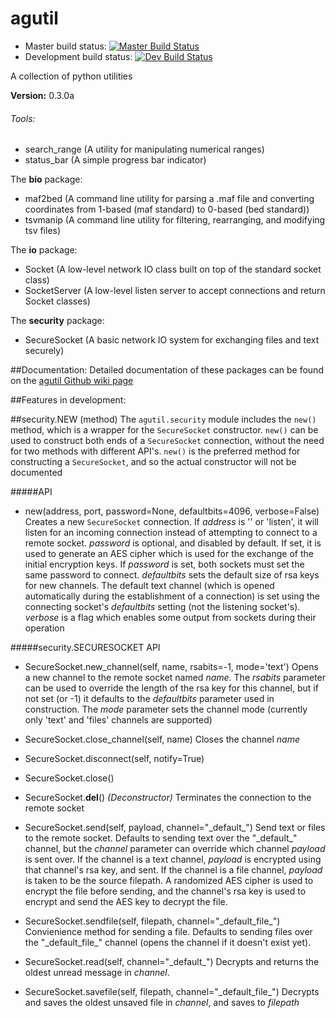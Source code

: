 # agutil
* Master build status: [![Master Build Status](https://travis-ci.org/agraubert/agutil.svg?branch=master)](https://travis-ci.org/agraubert/agutil)
* Development build status: [![Dev Build Status](https://travis-ci.org/agraubert/agutil.svg?branch=dev)](https://travis-ci.org/agraubert/agutil)

A collection of python utilities

__Version:__ 0.3.0a

###### Tools:
* search_range (A utility for manipulating numerical ranges)
* status_bar (A simple progress bar indicator)


The __bio__ package:
* maf2bed (A command line utility for parsing a .maf file and converting coordinates from 1-based (maf standard) to 0-based (bed standard))
* tsvmanip (A command line utility for filtering, rearranging, and modifying tsv files)

The __io__ package:
* Socket (A low-level network IO class built on top of the standard socket class)
* SocketServer (A low-level listen server to accept connections and return Socket classes)

The __security__ package:
* SecureSocket (A basic network IO system for exchanging files and text securely)

##Documentation:
Detailed documentation of these packages can be found on the [agutil Github wiki page](https://github.com/agraubert/agutil/wiki)

##Features in development:

##security.NEW (method)
The `agutil.security` module includes the `new()` method, which is a wrapper for the `SecureSocket` constructor.
`new()` can be used to construct both ends of a `SecureSocket` connection, without the need for two methods with different API's.
`new()` is the preferred method for constructing a `SecureSocket`, and so the actual constructor will not be documented

#####API
* new(address, port, password=None, defaultbits=4096, verbose=False)
  Creates a new `SecureSocket` connection.  If _address_ is '' or 'listen', it will listen for an incoming connection instead of attempting to connect to a remote socket.  _password_ is optional, and disabled by default.  If set, it is used to generate an AES cipher which is used for the exchange of the initial encryption keys.  If _password_ is set, both sockets must set the same password to connect.  _defaultbits_ sets the default size of rsa keys for new channels.  The default text channel (which is opened automatically during the establishment of a connection) is set using the connecting socket's _defaultbits_ setting (not the listening socket's).  _verbose_ is a flag which enables some output from sockets during their operation

#####security.SECURESOCKET API
* SecureSocket.new\_channel(self, name, rsabits=-1, mode='text')
  Opens a new channel to the remote socket named _name_.  The _rsabits_ parameter can be used to override the length of the rsa key for this channel, but if not set (or -1) it defaults to the _defaultbits_ parameter used in construction.  The _mode_ parameter sets the channel mode (currently only 'text' and 'files' channels are supported)

* SecureSocket.close\_channel(self, name)
  Closes the channel _name_

* SecureSocket.disconnect(self, notify=True)
* SecureSocket.close()
* SecureSocket.__del__() _(Deconstructor)_
  Terminates the connection to the remote socket

* SecureSocket.send(self, payload, channel="\_default\_")
  Send text or files to the remote socket.  Defaults to sending text over the "\_default\_" channel, but the _channel_ parameter can override which channel _payload_ is sent over.  If the channel is a text channel, _payload_ is encrypted using that channel's rsa key, and sent.  If the channel is a file channel, _payload_ is taken to be the source filepath.  A randomized AES cipher is used to encrypt the file before sending, and the channel's rsa key is used to encrypt and send the AES key to decrypt the file.

* SecureSocket.sendfile(self, filepath, channel="\_default\_file\_")
  Convienience method for sending a file.  Defaults to sending files over the "\_default\_file\_" channel (opens the channel if it doesn't exist yet).

* SecureSocket.read(self, channel="\_default\_")
  Decrypts and returns the oldest unread message in _channel_.

* SecureSocket.savefile(self, filepath, channel="\_default\_file\_")
  Decrypts and saves the oldest unsaved file in _channel_, and saves to _filepath_
